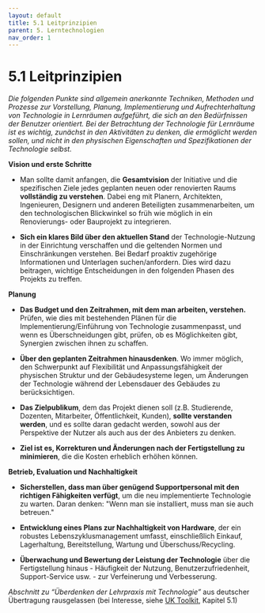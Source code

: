 ```yaml
---
layout: default
title: 5.1 Leitprinzipien
parent: 5. Lerntechnologien
nav_order: 1
---
```


# 5.1 Leitprinzipien

*Die folgenden Punkte sind allgemein anerkannte Techniken, Methoden und
Prozesse zur Vorstellung, Planung, Implementierung und Aufrechterhaltung
von Technologie in Lernräumen aufgeführt, die sich an den Bedürfnissen
der Benutzer orientiert. Bei der Betrachtung der Technologie für
Lernräume ist es wichtig, zunächst in den Aktivitäten zu denken, die
ermöglicht werden sollen, und nicht in den physischen Eigenschaften und
Spezifikationen der Technologie selbst.*

**Vision und erste Schritte**

-   Man sollte damit anfangen, die **Gesamtvision** der Initiative und
    die spezifischen Ziele jedes geplanten neuen oder renovierten Raums
    **vollständig zu verstehen**. Dabei eng mit Planern, Architekten,
    Ingenieuren, Designern und anderen Beteiligten zusammenarbeiten, um
    den technologischen Blickwinkel so früh wie möglich in ein
    Renovierungs- oder Bauprojekt zu integrieren.

-   **Sich ein klares Bild über den aktuellen Stand** der
    Technologie-Nutzung in der Einrichtung verschaffen und die geltenden
    Normen und Einschränkungen verstehen. Bei Bedarf proaktiv zugehörige
    Informationen und Unterlagen suchen/anfordern. Dies wird dazu
    beitragen, wichtige Entscheidungen in den folgenden Phasen des
    Projekts zu treffen.

**Planung**

-   **Das Budget und den Zeitrahmen, mit dem man arbeiten, verstehen.**
    Prüfen, wie dies mit bestehenden Plänen für die
    Implementierung/Einführung von Technologie zusammenpasst, und wenn
    es Überschneidungen gibt, prüfen, ob es Möglichkeiten gibt,
    Synergien zwischen ihnen zu schaffen.

-   **Über den geplanten Zeitrahmen hinausdenken**. Wo immer möglich,
    den Schwerpunkt auf Flexibilität und Anpassungsfähigkeit der
    physischen Struktur und der Gebäudesysteme legen, um Änderungen der
    Technologie während der Lebensdauer des Gebäudes zu berücksichtigen.

-   **Das Zielpublikum**, dem das Projekt dienen soll (z.B. Studierende,
    Dozenten, Mitarbeiter, Öffentlichkeit, Kunden), **sollte verstanden
    werden**, und es sollte daran gedacht werden, sowohl aus der
    Perspektive der Nutzer als auch aus der des Anbieters zu denken.

-   **Ziel ist es, Korrekturen und Änderungen nach der Fertigstellung zu
    minimieren**, die die Kosten erheblich erhöhen können.

**Betrieb, Evaluation und Nachhaltigkeit**

-   **Sicherstellen, dass man über genügend Supportpersonal mit den
    richtigen Fähigkeiten verfügt**, um die neu implementierte
    Technologie zu warten. Daran denken: "Wenn man sie installiert, muss
    man sie auch betreuen."

-   **Entwicklung eines Plans zur Nachhaltigkeit von Hardware**, der ein
    robustes Lebenszyklusmanagement umfasst, einschließlich Einkauf,
    Lagerhaltung, Bereitstellung, Wartung und Überschuss/Recycling.

-   **Überwachung und Bewertung der Leistung der Technologie** über die
    Fertigstellung hinaus - Häufigkeit der Nutzung,
    Benutzerzufriedenheit, Support-Service usw. - zur Verfeinerung und
    Verbesserung.

*Abschnitt zu “Überdenken der Lehrpraxis mit Technologie”* aus deutscher Übertragung rausgelassen (bei Interesse, siehe [UK Toolkit](https://www.ucisa.ac.uk/learningspace), Kapitel 5.1)
